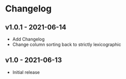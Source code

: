 # Changelog

## v1.0.1 - 2021-06-14
- Add Changelog
- Change column sorting back to strictly lexicographic

## v1.0 - 2021-06-13
- Initial release